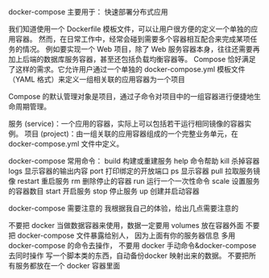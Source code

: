 docker-compose 
主要用于： 快速部署分布式应用

我们知道使用一个 Dockerfile 模板文件，可以让用户很方便的定义一个单独的应用容器。
然而，在日常工作中，经常会碰到需要多个容器相互配合来完成某项任务的情况。
例如要实现一个 Web 项目，除了 Web 服务容器本身，往往还需要再加上后端的数据库服务容器，甚至还包括负载均衡容器等。
Compose 恰好满足了这样的需求。它允许用户通过一个单独的 docker-compose.yml 模板文件（YAML 格式）来定义一组相关联的应用容器为一个项目

Compose 的默认管理对象是项目，通过子命令对项目中的一组容器进行便捷地生命周期管理。

服务 (service)：一个应用的容器，实际上可以包括若干运行相同镜像的容器实例。
项目 (project)：由一组关联的应用容器组成的一个完整业务单元，在 docker-compose.yml 文件中定义。

docker-compose 常用命令：
build 构建或重建服务
help 命令帮助
kill 杀掉容器
logs 显示容器的输出内容
port 打印绑定的开放端口
ps 显示容器
pull 拉取服务镜像
restart 重启服务
rm 删除停止的容器
run 运行一个一次性命令
scale 设置服务的容器数目
start 开启服务
stop 停止服务
up 创建并启动容器




docker-compose 需要注意的
我根据我自己的体验，给出几点需要注意的

不要把 docker 当做数据容器来使用，数据一定要用 volumes 放在容器外面
不要把 docker-compose 文件暴露给别人， 因为上面有你的服务器信息
多用 docker-compose 的命令去操作， 不要用 docker 手动命令&docker-compose 去同时操作
写一个脚本类的东西，自动备份docker 映射出来的数据。
不要把所有服务都放在一个 docker 容器里面